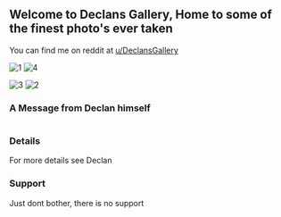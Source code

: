 ## Welcome to Declans Gallery, Home to some of the finest photo's ever taken

You can find me on reddit at [u/DeclansGallery](https://www.reddit.com/user/DeclansGallery/)

![1](https://a.thumbs.redditmedia.com/e8EyVnmT0A2CV2flXaY0b7UnCAWRSm8z4X5UAjI4t-0.jpg) 
![4](https://b.thumbs.redditmedia.com/LrE5JGcFyY2PovwXrNy30plnQkIBaue0xuOE0ycNSbs.jpg)

![3](https://b.thumbs.redditmedia.com/uPGroL7qJwFVjmmWWprxmNPjImggxT0mZzYzr9naJ4k.jpg) 
![2](https://b.thumbs.redditmedia.com/lM9xYmwbyXxx0MfLCRBYRfj4_nJP7KY4BVXkMqJzZhU.jpg) 

### A Message from Declan himself


```markdown

```
### Details

For more details see Declan 


### Support

Just dont bother, there is no support
